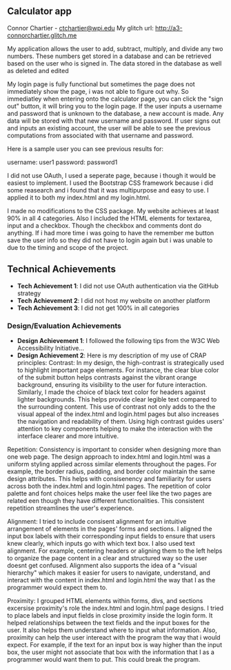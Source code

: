 ## Calculator app

Connor Chartier - ctchartier@wpi.edu
My glitch url: http://a3-connorchartier.glitch.me

My application allows the user to add, subtract, multiply, and divide any two numbers. These numbers get stored in a database and can be retrieved based on the user who is signed in. The data stored in the database as well as deleted and edited

My login page is fully functional but sometimes the page does not immediately show the page, i was not able to figure out why. So immediatley when entering onto the calculator page, you can click the "sign out" button, it will bring you to the login page. If the user inputs a username and password that is unknown to the database, a new account is made. Any data will be stored with that new username and password. If user signs out and inputs an existing account, the user will be able to see the previous computations from associated with that username and password. 

Here is a sample user you can see previous results for:

username: user1
password: password1

I did not use OAuth, I used a seperate page, because i though it would be easiest to implement. I used the Bootstrap CSS framework because i did some reasearch and i found that it was multipurpose and easy to use. I applied it to both my index.html and my login.html. 

I made no modifications to the CSS package. My website achieves at least 90% in all 4 categories. Also I included the HTML elements for textarea, input and a checkbox. Though the checkbox and comments dont do anything. If i had more time i was going to have the remember me button save the user info so they did not have to login again but i was unable to due to the timing and scope of the project.

## Technical Achievements
- **Tech Achievement 1**: I did not use OAuth authentication via the GitHub strategy
- **Tech Achievement 2**: I did not host my website on another platform
- **Tech Achievement 3**: I did not get 100% in all categories

### Design/Evaluation Achievements
- **Design Achievement 1**: I followed the following tips from the W3C Web Accessibility Initiative...
- **Design Achievement 2**: Here is my description of my use of CRAP principles:
Contrast:
In my design, the high-contrast is strategically used to highlight important page elements. For instance, the clear blue color of the submit button helps contrasts against the vibrant orange background, ensuring its visibility to the user for future interaction. Similarly, I made the choice of black text color for headers against lighter backgrounds. This helps provide clear legible text compared to the surrounding content. This use of contrast not only adds to the the visual appeal of the index.html and login.html pages but also increases the navigation and readability of them. Using high contrast guides users' attention to key components helping to make the interaction with the interface clearer and more intuitive.

Repetition:
Consistency is important to consider when designing more than one web page. The design approach to index.html and login.html was a uniform styling applied across similar elements throughout the pages. For example, the border radius, padding, and border color maintain the same design attributes. This helps with consisenency and familiarity for users across both the index.html and login.html pages. The repetition of color palette and font choices helps make the user feel like the two pages are related een though they have different functionalities. This consistent repetition streamlines the user's experience.

Alignment:
I tried to include consisent alignment for an intuitive arrangement of elements in the pages' forms and sections. I aligned the input box labels with their corresponding input fields to ensure that users knew clearly, which inputs go with which text box. I also used text alignment. For example, centering headers or aligning them to the left helps to organize the page content in a clear and structured way so the user doesnt get confused. Alignment also supports the idea of a "visual hierarchy" which makes it easier for users to navigate, understand, and interact with the content in index.html and login.html the way that I as the programmer would expect them to.

Proximity:
I grouped HTML elements within forms, divs, and sections excersise proximity's role the index.html and login.html page designs. I tried to place labels and input fields in close proximity inside the login form. It helped relationships between the text fields and the input boxes for the user. It also helps them understand where to input what information. Also, proximity can help the user intereact with the program the way that i would expect. For example, if the text for an input box is way higher than the input box, the user might not associate that box with the information that I as a programmer would want them to put. This could break the program. 